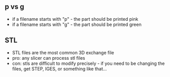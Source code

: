 ## p vs g
- if a filename starts with "p" - the part should be printed pink
- if a filename starts with "g" - the part should be printed green

## STL
- STL files are the most common 3D exchange file
- pro: any slicer can process stl files
- con: stls are difficult to modify precisely - if you need to be changing the files, get STEP, IGES, or something like that...
